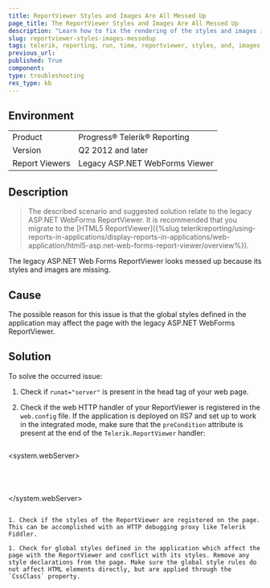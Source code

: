 ```yaml
---
title: ReportViewer Styles and Images Are All Messed Up
page_title: The ReportViewer Styles and Images Are All Messed Up
description: "Learn how to fix the rendering of the styles and images in the ReportViewer when working with Telerik Reporting."
slug: reportviewer-styles-images-messedup
tags: telerik, reporting, run, time, reportviewer, styles, and, images, messed, up, rendering
previous_url:
published: True
component:
type: troubleshooting
res_type: kb
---
```


## Environment

<table>
	<tbody>
		<tr>
			<td>Product</td>
			<td>Progress® Telerik® Reporting</td>
		</tr>
		<tr>
			<td>Version</td>
			<td>Q2 2012 and later</td>
		</tr>
	  <tr>
			<td>Report Viewers</td>
			<td>Legacy ASP.NET WebForms Viewer</td>
		</tr>
	</tbody>
</table>

## Description

>The described scenario and suggested solution relate to the legacy ASP.NET WebForms ReportViewer. It is recommended that you migrate to the [HTML5 ReportViewer]({%slug telerikreporting/using-reports-in-applications/display-reports-in-applications/web-application/html5-asp.net-web-forms-report-viewer/overview%}). 

The legacy ASP.NET Web Forms ReportViewer looks messed up because its styles and images are missing.

## Cause

The possible reason for this issue is that the global styles defined in the application may affect the page with the legacy ASP.NET WebForms ReportViewer.

## Solution  

To solve the occurred issue:

1. Check if `runat="server"` is present in the head tag of your web page.

1. Check if the web HTTP handler of your ReportViewer is registered in the `web.config` file. If the application is deployed on IIS7 and set up to work in the integrated mode, make sure that the `preCondition` attribute is present at the end of the `Telerik.ReportViewer` handler: 

    ````xml
<system.webServer>   
    <handlers>   
       <add name="Telerik.ReportViewer.axd_*" path="Telerik.ReportViewer.axd" verb="*" type="Telerik.ReportViewer.WebForms.HttpHandler, Telerik.ReportViewer.WebForms, Version=x.x.x.x, Culture=neutral, PublicKeyToken=a9d7983dfcc261be" preCondition="integratedMode" />   
    </handlers>   
    <validation validateIntegratedModeConfiguration="false" />     
</system.webServer>  
````

1. Check if the styles of the ReportViewer are registered on the page. This can be accomplished with an HTTP debugging proxy like Telerik Fiddler.

1. Check for global styles defined in the application which affect the page with the ReportViewer and conflict with its styles. Remove any style declarations from the page. Make sure the global style rules do not affect HTML elements directly, but are applied through the `CssClass` property.
